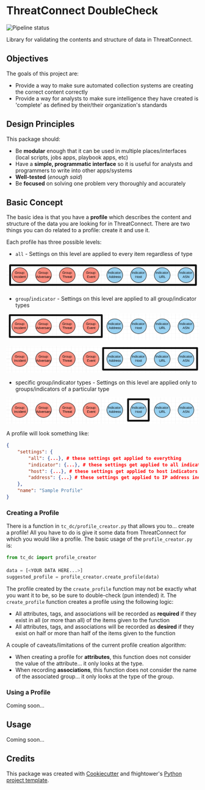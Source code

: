 # ThreatConnect DoubleCheck

![Pipeline status](https://gitlab.com/fhightower-tc/threatconnect-doublecheck/badges/master/build.svg)

Library for validating the contents and structure of data in ThreatConnect.

## Objectives

The goals of this project are:

- Provide a way to make sure automated collection systems are creating the correct content correctly
- Provide a way for analysts to make sure intelligence they have created is 'complete' as defined by their/their organization's standards

## Design Principles

This package should:

- Be **modular** enough that it can be used in multiple places/interfaces (local scripts, jobs apps, playbook apps, etc)
- Have a **simple, programmatic interface** so it is useful for analysts and programmers to write into other apps/systems
- **Well-tested** (*enough said*)
- Be **focused** on solving one problem very thoroughly and accurately

<!-- ## Architecture -->

## Basic Concept

The basic idea is that you have a **profile** which describes the content and structure of the data you are looking for in ThreatConnect. There are two things you can do related to a profile: create it and use it.

Each profile has three possible levels:

- `all` - Settings on this level are applied to every item regardless of type

![](./_images/fig0.png)

- `group`/`indicator` - Settings on this level are applied to all group/indicator types

![](./_images/fig1a.png)

![](./_images/fig1b.png)

- specific group/indicator types - Settings on this level are applied only to groups/indicators of a particular type

![](./_images/fig2.png)

A profile will look something like:

```json
{
    "settings": {
        "all": {...}, # these settings get applied to everything
        "indicator": {...}, # these settings get applied to all indicators
        "host": {...}, # these settings get applied to host indicators
        "address": {...} # these settings get applied to IP address indicators
    },
    "name": "Sample Profile"
}
```

### Creating a Profile

There is a function in `tc_dc/profile_creator.py` that allows you to... create a profile! All you have to do is give it some data from ThreatConnect for which you would like a profile. The basic usage of the `profile_creator.py` is:

```python
from tc_dc import profile_creator

data = [<YOUR DATA HERE...>]
suggested_profile = profile_creator.create_profile(data)
```

The profile created by the `create_profile` function may not be exactly what you want it to be, so be sure to double-check (pun intended) it. The `create_profile` function creates a profile using the following logic:

- All attributes, tags, and associations will be recorded as **required** if they exist in all (or more than all) of the items given to the function
- All attributes, tags, and associations will be recorded as **desired** if they exist on half or more than half of the items given to the function

A couple of caveats/limitations of the current profile creation algorithm:

- When creating a profile for **attributes**, this function does not consider the value of the attribute... it only looks at the type.
- When recording **associations**, this function does not consider the name of the associated group... it only looks at the type of the group.

### Using a Profile

Coming soon...

## Usage

Coming soon...

## Credits

This package was created with [Cookiecutter](https://github.com/audreyr/cookiecutter) and fhightower's [Python project template](https://gitlab.com/fhightower-templates/python-project-template).
